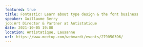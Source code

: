 ```yaml
---
featured: true
title: Fontastic! Learn about type design & the font business
speaker: Guillaume Berry
job:Art Director & Partner at Antistatique 
date: 2021-10-05 19:00
location: Antistatique, Lausanne
url: https://www.meetup.com/webmardi/events/279050396/
---
```

